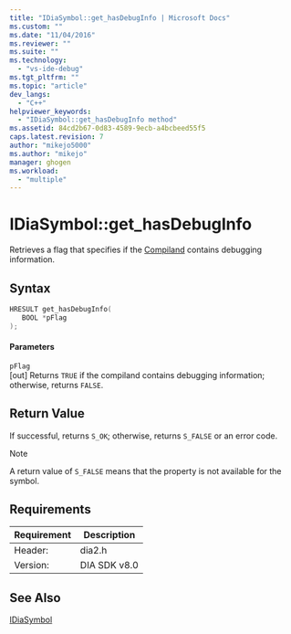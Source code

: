 ```yaml
---
title: "IDiaSymbol::get_hasDebugInfo | Microsoft Docs"
ms.custom: ""
ms.date: "11/04/2016"
ms.reviewer: ""
ms.suite: ""
ms.technology: 
  - "vs-ide-debug"
ms.tgt_pltfrm: ""
ms.topic: "article"
dev_langs: 
  - "C++"
helpviewer_keywords: 
  - "IDiaSymbol::get_hasDebugInfo method"
ms.assetid: 84cd2b67-0d83-4589-9ecb-a4bcbeed55f5
caps.latest.revision: 7
author: "mikejo5000"
ms.author: "mikejo"
manager: ghogen
ms.workload: 
  - "multiple"
---
```

# IDiaSymbol::get_hasDebugInfo
Retrieves a flag that specifies if the [Compiland](../../debugger/debug-interface-access/compiland.md) contains debugging information.  
  
## Syntax  
  
```C++  
HRESULT get_hasDebugInfo(  
   BOOL *pFlag  
);  
```  
  
#### Parameters  
 `pFlag`  
 [out] Returns `TRUE` if the compiland contains debugging information; otherwise, returns `FALSE`.  
  
## Return Value  
 If successful, returns `S_OK`; otherwise, returns `S_FALSE` or an error code.  
  
> [!NOTE]
>  A return value of `S_FALSE` means that the property is not available for the symbol.  
  
## Requirements  
  
|Requirement|Description|  
|-----------------|-----------------|  
|Header:|dia2.h|  
|Version:|DIA SDK v8.0|  
  
## See Also  
 [IDiaSymbol](../../debugger/debug-interface-access/idiasymbol.md)